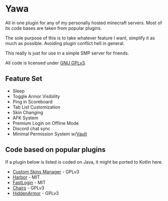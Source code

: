 # Yawa
All in one plugin for any of my personally hosted minecraft servers. 
Most of its code bases are taken from popular plugins.

The sole purpose of this is to take whatever feature I want, simplify it as much as possible.
Avoiding plugin conflict hell in general.

This really is just for use in a simple SMP server for friends.

All code is licensed under [GNU GPLv3](LICENSE).

## Feature Set
- Sleep
- Toggle Armor Visibility
- Ping in Scoreboard
- Tab List Customization
- Skin Changing
- AFK System
- Premium Login on Offline Mode
- Discord chat sync
- Minimal Permission System w/[Vault](https://github.com/MilkBowl/VaultAPI)

## Code based on popular plugins
If a plugin below is listed is coded on Java, it might be ported to Kotlin here.
- [Custom Skins Manager](https://gitlab.com/Nanit/custom-skins-manager) - GPLv3
- [Harbor](https://github.com/nkomarn/Harbor) - MIT
- [FastLogin](https://github.com/games647/FastLogin) - MIT
- [Chairs](https://github.com/Shevchik/Chairs) - GPLv3
- [HiddenArmor](https://github.com/Kteq1/HiddenArmor) - GPLv3
